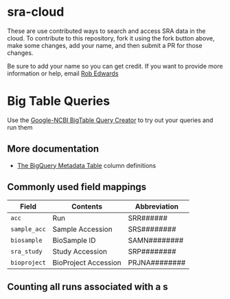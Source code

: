 # sra-cloud

These are use contributed ways to search and access SRA data in the cloud. To contribute to this repository, fork it using the fork button above, make some changes, add your name, and then submit a PR for those changes.

Be sure to add your name so you can get credit. If you want to provide more information or help, email [Rob Edwards](https://edwards.sdsu.edu/research/)

# Big Table Queries

Use the [Google-NCBI BigTable Query Creator](https://console.cloud.google.com/bigquery) to try out your queries and run them

## More documentation

- [The BigQuery Metadata Table](https://www.ncbi.nlm.nih.gov/sra/docs/sra-bigquery-metadata-table/) column definitions


## Commonly used field mappings

Field | Contents | Abbreviation
--- | --- | ---
`acc` | Run | SRR######
`sample_acc` | Sample Accession | SRS########
`biosample` | BioSample ID | SAMN######## 
`sra_study` | Study Accession | SRP########
`bioproject` | BioProject Accession | PRJNA########


## Counting all runs associated with a s
